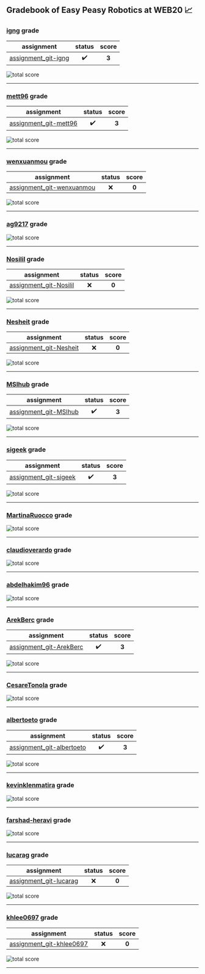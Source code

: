 ## Gradebook of Easy Peasy Robotics at WEB20 :chart_with_upwards_trend:

### [**igng**](https://github.com/igng) grade

| assignment | status | score |
|    :--:    |  :--:  | :--:  |
| [assignment_git-igng](https://github.com/easy-peasy-robotics/assignment_git-igng) | :heavy_check_mark: | **3** |

![total score](https://img.shields.io/badge/total_score-3-brightgreen.svg?style=flat-square)

---


### [**mett96**](https://github.com/mett96) grade

| assignment | status | score |
|    :--:    |  :--:  | :--:  |
| [assignment_git-mett96](https://github.com/easy-peasy-robotics/assignment_git-mett96) | :heavy_check_mark: | **3** |

![total score](https://img.shields.io/badge/total_score-3-brightgreen.svg?style=flat-square)

---


### [**wenxuanmou**](https://github.com/wenxuanmou) grade

| assignment | status | score |
|    :--:    |  :--:  | :--:  |
| [assignment_git-wenxuanmou](https://github.com/easy-peasy-robotics/assignment_git-wenxuanmou) | :x: | **0** |

![total score](https://img.shields.io/badge/total_score-0-orange.svg?style=flat-square)

---


### [**ag9217**](https://github.com/ag9217) grade

![total score](https://img.shields.io/badge/total_score-0-orange.svg?style=flat-square)

---


### [**Nosilil**](https://github.com/Nosilil) grade

| assignment | status | score |
|    :--:    |  :--:  | :--:  |
| [assignment_git-Nosilil](https://github.com/easy-peasy-robotics/assignment_git-Nosilil) | :x: | **0** |

![total score](https://img.shields.io/badge/total_score-0-orange.svg?style=flat-square)

---


### [**Nesheit**](https://github.com/Nesheit) grade

| assignment | status | score |
|    :--:    |  :--:  | :--:  |
| [assignment_git-Nesheit](https://github.com/easy-peasy-robotics/assignment_git-Nesheit) | :x: | **0** |

![total score](https://img.shields.io/badge/total_score-0-orange.svg?style=flat-square)

---


### [**MSIhub**](https://github.com/MSIhub) grade

| assignment | status | score |
|    :--:    |  :--:  | :--:  |
| [assignment_git-MSIhub](https://github.com/easy-peasy-robotics/assignment_git-MSIhub) | :heavy_check_mark: | **3** |

![total score](https://img.shields.io/badge/total_score-3-brightgreen.svg?style=flat-square)

---


### [**sigeek**](https://github.com/sigeek) grade

| assignment | status | score |
|    :--:    |  :--:  | :--:  |
| [assignment_git-sigeek](https://github.com/easy-peasy-robotics/assignment_git-sigeek) | :heavy_check_mark: | **3** |

![total score](https://img.shields.io/badge/total_score-3-brightgreen.svg?style=flat-square)

---


### [**MartinaRuocco**](https://github.com/MartinaRuocco) grade

![total score](https://img.shields.io/badge/total_score-0-orange.svg?style=flat-square)

---


### [**claudioverardo**](https://github.com/claudioverardo) grade

![total score](https://img.shields.io/badge/total_score-0-orange.svg?style=flat-square)

---


### [**abdelhakim96**](https://github.com/abdelhakim96) grade

![total score](https://img.shields.io/badge/total_score-0-orange.svg?style=flat-square)

---


### [**ArekBerc**](https://github.com/ArekBerc) grade

| assignment | status | score |
|    :--:    |  :--:  | :--:  |
| [assignment_git-ArekBerc](https://github.com/easy-peasy-robotics/assignment_git-ArekBerc) | :heavy_check_mark: | **3** |

![total score](https://img.shields.io/badge/total_score-3-brightgreen.svg?style=flat-square)

---


### [**CesareTonola**](https://github.com/CesareTonola) grade

![total score](https://img.shields.io/badge/total_score-0-orange.svg?style=flat-square)

---


### [**albertoeto**](https://github.com/albertoeto) grade

| assignment | status | score |
|    :--:    |  :--:  | :--:  |
| [assignment_git-albertoeto](https://github.com/easy-peasy-robotics/assignment_git-albertoeto) | :heavy_check_mark: | **3** |

![total score](https://img.shields.io/badge/total_score-3-brightgreen.svg?style=flat-square)

---


### [**kevinklenmatira**](https://github.com/kevinklenmatira) grade

![total score](https://img.shields.io/badge/total_score-0-orange.svg?style=flat-square)

---


### [**farshad-heravi**](https://github.com/farshad-heravi) grade

![total score](https://img.shields.io/badge/total_score-0-orange.svg?style=flat-square)

---


### [**lucarag**](https://github.com/lucarag) grade

| assignment | status | score |
|    :--:    |  :--:  | :--:  |
| [assignment_git-lucarag](https://github.com/easy-peasy-robotics/assignment_git-lucarag) | :x: | **0** |

![total score](https://img.shields.io/badge/total_score-0-orange.svg?style=flat-square)

---


### [**khlee0697**](https://github.com/khlee0697) grade

| assignment | status | score |
|    :--:    |  :--:  | :--:  |
| [assignment_git-khlee0697](https://github.com/easy-peasy-robotics/assignment_git-khlee0697) | :x: | **0** |

![total score](https://img.shields.io/badge/total_score-0-orange.svg?style=flat-square)

---


